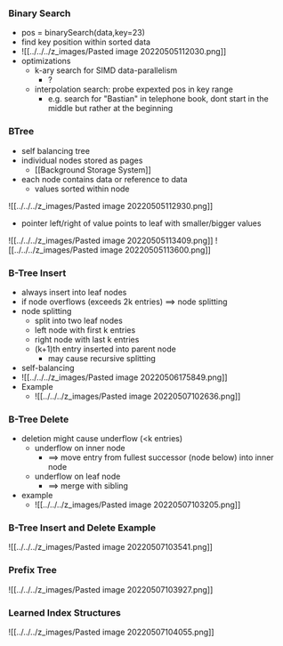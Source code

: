 ### Binary Search
+ pos = binarySearch(data,key=23)
+ find key position within sorted data
+ ![[../../../z_images/Pasted image 20220505112030.png]]
+ optimizations
	+ k-ary search for SIMD data-parallelism
		+ ?
	+ interpolation search: probe  expexted pos in key range
		+ e.g. search for "Bastian" in telephone book, dont start in the middle but rather at the beginning

### BTree
+ self balancing tree
+ individual nodes stored as pages
	+ [[Background Storage System]]
+ each node contains data or reference to data
	+ values sorted within node
	
![[../../../z_images/Pasted image 20220505112930.png]]
+ pointer left/right of value points to leaf with smaller/bigger values

![[../../../z_images/Pasted image 20220505113409.png]]
![[../../../z_images/Pasted image 20220505113600.png]]

### B-Tree Insert
+ always insert into leaf nodes
+ if node overflows (exceeds 2k entries) ==> node splitting
+ node splitting
	+ split into two leaf nodes
	+ left node with first k entries
	+ right node with last k entries
	+ (k+1)th entry inserted into parent node
		+ may cause recursive splitting
+ self-balancing
+ ![[../../../z_images/Pasted image 20220506175849.png]]
+ Example
	+ ![[../../../z_images/Pasted image 20220507102636.png]]

### B-Tree Delete
+ deletion might cause underflow (<k entries)
	+ underflow on inner node
		+ ==> move entry from fullest successor (node below) into inner node
	+ underflow on leaf node
		+ ==>  merge with sibling
+ example
	+ ![[../../../z_images/Pasted image 20220507103205.png]]

### B-Tree Insert and Delete Example  
![[../../../z_images/Pasted image 20220507103541.png]]

### Prefix Tree
![[../../../z_images/Pasted image 20220507103927.png]] 

### Learned Index Structures
![[../../../z_images/Pasted image 20220507104055.png]]